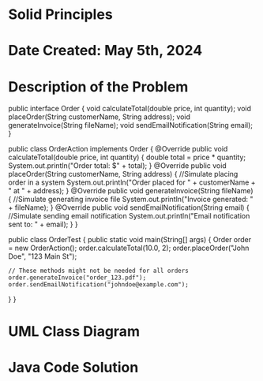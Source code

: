 # Solid Principles

# Date Created: May 5th, 2024

# Description of the Problem

public interface Order
{
  void calculateTotal(double price, int quantity);
  void placeOrder(String customerName, String address);
  void generateInvoice(String fileName);
  void sendEmailNotification(String email);
}

public class OrderAction implements Order
{
  @Override
  public void calculateTotal(double price, int quantity)
  {
    double total = price * quantity;
    System.out.println("Order total: $" + total);
  }
  @Override
  public void placeOrder(String customerName, String address)
  {
    //Simulate placing order in a system
    System.out.println("Order placed for " + customerName + " at " + address);
  }
  @Override
  public void generateInvoice(String fileName)
  {
    //Simulate generating invoice file
    System.out.println("Invoice generated: " + fileName);
  }
  @Override
  public void sendEmailNotification(String email)
  {
    //Simulate sending email notification
    System.out.println("Email notification sent to: " + email);
  }
}

public class OrderTest
{
  public static void main(String[] args)
  {
    Order order = new OrderAction();
    order.calculateTotal(10.0, 2);
    order.placeOrder("John Doe", "123 Main St");

    
    // These methods might not be needed for all orders
    order.generateInvoice("order_123.pdf");
    order.sendEmailNotification("johndoe@example.com");
  }
}


    
 





# UML Class Diagram




# Java Code Solution




